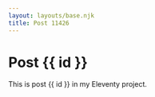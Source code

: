 ```yaml
---
layout: layouts/base.njk
title: Post 11426
---
```


# Post {{ id }}

This is post {{ id }} in my Eleventy project.
